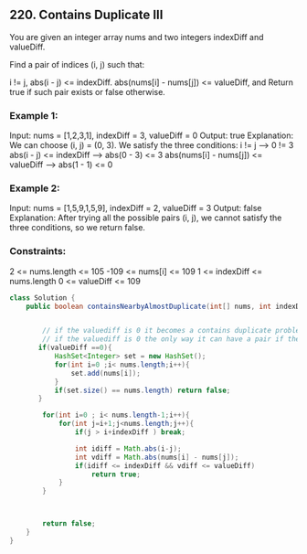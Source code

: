 ## 220. Contains Duplicate III

You are given an integer array nums and two integers indexDiff and valueDiff.

Find a pair of indices (i, j) such that:

i != j,
abs(i - j) <= indexDiff.
abs(nums[i] - nums[j]) <= valueDiff, and
Return true if such pair exists or false otherwise.

### Example 1:

Input: nums = [1,2,3,1], indexDiff = 3, valueDiff = 0
Output: true
Explanation: We can choose (i, j) = (0, 3).
We satisfy the three conditions:
i != j --> 0 != 3
abs(i - j) <= indexDiff --> abs(0 - 3) <= 3
abs(nums[i] - nums[j]) <= valueDiff --> abs(1 - 1) <= 0

### Example 2:

Input: nums = [1,5,9,1,5,9], indexDiff = 2, valueDiff = 3
Output: false
Explanation: After trying all the possible pairs (i, j), we cannot satisfy the three conditions, so we return false.

### Constraints:

2 <= nums.length <= 105
-109 <= nums[i] <= 109
1 <= indexDiff <= nums.length
0 <= valueDiff <= 109

```java
class Solution {
    public boolean containsNearbyAlmostDuplicate(int[] nums, int indexDiff, int valueDiff) {


        // if the valuediff is 0 it becomes a contains duplicate problem.
        // if the valuediff is 0 the only way it can have a pair if the array has duplicate values.
       if(valueDiff ==0){
           HashSet<Integer> set = new HashSet();
           for(int i=0 ;i< nums.length;i++){
               set.add(nums[i]);
           }
           if(set.size() == nums.length) return false;
       }

        for(int i=0 ; i< nums.length-1;i++){
            for(int j=i+1;j<nums.length;j++){
                if(j > i+indexDiff ) break;

                int idiff = Math.abs(i-j);
                int vdiff = Math.abs(nums[i] - nums[j]);
                if(idiff <= indexDiff && vdiff <= valueDiff)
                    return true;
            }
        }



        return false;
    }
}

```

